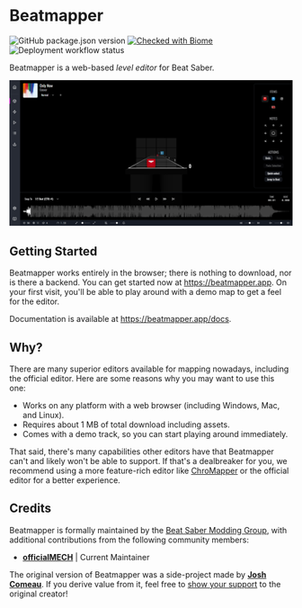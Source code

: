 # Beatmapper

![GitHub package.json version](https://img.shields.io/github/package-json/v/bsmg/beatmapper)
[![Checked with Biome](https://img.shields.io/badge/Checked_with-Biome-60a5fa?logo=biome)](https://biomejs.dev)
![Deployment workflow status](https://github.com/bsmg/beatmapper/actions/workflows/deploy.yml/badge.svg)

Beatmapper is a web-based _level editor_ for Beat Saber.

![Beatmapper preview](preview.png?raw=true)

## Getting Started

Beatmapper works entirely in the browser; there is nothing to download, nor is there a backend. You can get started now at https://beatmapper.app. On your first visit, you'll be able to play around with a demo map to get a feel for the editor.

Documentation is available at https://beatmapper.app/docs.

## Why?

There are many superior editors available for mapping nowadays, including the official editor. Here are some reasons why you may want to use this one:

- Works on any platform with a web browser (including Windows, Mac, and Linux).
- Requires about 1 MB of total download including assets.
- Comes with a demo track, so you can start playing around immediately.

That said, there's many capabilities other editors have that Beatmapper can't and likely won't be able to support. If that's a dealbreaker for you, we recommend using a more feature-rich editor like [ChroMapper](https://github.com/Caeden117/ChroMapper) or the official editor for a better experience.

## Credits

Beatmapper is formally maintained by the [Beat Saber Modding Group](https://bsmg.wiki), with additional contributions from the following community members:

- **[officialMECH](https://github.com/officialMECH)** | Current Maintainer

The original version of Beatmapper was a side-project made by **[Josh Comeau](https://joshwcomeau.com)**.
If you derive value from it, feel free to [show your support](https://ko-fi.com/joshwcomeau) to the original creator!
